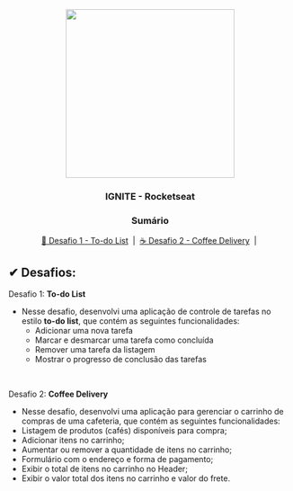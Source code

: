 <div id= "top" align="center"><img width= "300px", src="https://global-uploads.webflow.com/61d83a2ebb0ae01ab96e841a/62d86b52dd890b4acef46ec3_OG-ignite.jpg"/></div>
<h3 align="center">IGNITE - Rocketseat</h3>

<h3 align="center"> Sumário  </h3>
<p align="center">
  <a href="#todoList"> 🚀 Desafio 1 - To-do List</a> &#xa0;|&#xa0;
  <a href="#coffee"> ☕ Desafio 2 - Coffee Delivery</a> &#xa0;|&#xa0;
</p>

<h2> ✔ Desafios: </h2>

<span id= "todoList">Desafio 1: **To-do List**</span>
   - Nesse desafio, desenvolvi uma aplicação de controle de tarefas no estilo **to-do list**, que contém as seguintes funcionalidades:
      - Adicionar uma nova tarefa
      - Marcar e desmarcar uma tarefa como concluída
      - Remover uma tarefa da listagem
      - Mostrar o progresso de conclusão das tarefas

<br />

<span id= "coffee">Desafio 2: **Coffee Delivery**</span>
   - Nesse desafio, desenvolvi uma aplicação para gerenciar o carrinho de compras de uma cafeteria, que contém as seguintes funcionalidades:
   - Listagem de produtos (cafés) disponíveis para compra;
   - Adicionar itens no carrinho;
   - Aumentar ou remover a quantidade de itens no carrinho;
   - Formulário com o endereço e forma de pagamento;
   - Exibir o total de itens no carrinho no Header;
   - Exibir o valor total dos itens no carrinho e valor do frete.
